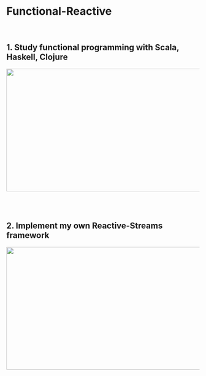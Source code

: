 # Functional-Reactive
<br>

## 1. Study functional programming with Scala, Haskell, Clojure 
<img src="https://user-images.githubusercontent.com/38183241/50036763-db683700-004e-11e9-99f0-b07e2e0467d6.png" 
width="720" height="320" />

<br>
<br>

## 2. Implement my own Reactive-Streams framework
<img src="https://user-images.githubusercontent.com/38183241/50036449-5f6cef80-004c-11e9-983d-e5db978c49f6.png" 
width="720" height="320" />
